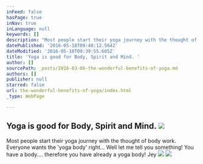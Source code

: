 ```yaml
---
inFeed: false
hasPage: true
inNav: true
inLanguage: null
keywords: []
description: "Most people start their yoga journey with the thought of body work. Everyone wants the 'yoga body' right... Well let me tell you something! You have a body.... therefore you have already a yoga body! Jey "
datePublished: '2016-05-18T09:40:12.564Z'
dateModified: '2016-05-18T09:39:55.605Z'
title: 'Yoga is good for Body, Spirit and Mind. '
author: []
sourcePath: _posts/2016-03-06-the-wonderful-benefits-of-yoga.md
authors: []
publisher: null
starred: false
url: the-wonderful-benefits-of-yoga/index.html
_type: WebPage

---
```

## Yoga is good for Body, Spirit and Mind. ![](https://s3-us-west-2.amazonaws.com/the-grid-img/p/82e754d930c09584f48751ab4c651fd438e8ca7a.jpg)

Most people start their yoga journey with the thought of body work. Everyone wants the 'yoga body' right... Well let me tell you something! You have a body.... therefore you have already a yoga body! Jey ![](https://s3-us-west-2.amazonaws.com/the-grid-img/p/a988f6433a51fb3d8d704ac330b0eaf454aa82d8.png)
![](https://the-grid-user-content.s3-us-west-2.amazonaws.com/4274f459-9f00-4d7f-9fbe-0165bbf50a52.jpg)